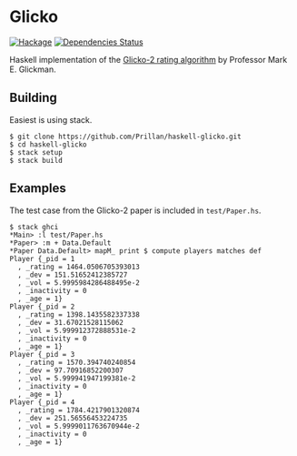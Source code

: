 # Glicko
[![Hackage](https://img.shields.io/hackage/v/glicko.svg)](https://hackage.haskell.org/package/glicko)
[![Dependencies Status](http://img.shields.io/hackage-deps/v/glicko.svg)](http://packdeps.haskellers.com/feed?needle=glicko)

Haskell implementation of the
[Glicko-2 rating algorithm](http://glicko.net/glicko/glicko2.pdf) by Professor Mark E. Glickman.

## Building

Easiest is using stack.

````
$ git clone https://github.com/Prillan/haskell-glicko.git
$ cd haskell-glicko
$ stack setup
$ stack build
````

## Examples

The test case from the Glicko-2 paper is included in `test/Paper.hs`.

````
$ stack ghci
*Main> :l test/Paper.hs
*Paper> :m + Data.Default
*Paper Data.Default> mapM_ print $ compute players matches def
Player {_pid = 1
  , _rating = 1464.0506705393013
  , _dev = 151.51652412385727
  , _vol = 5.9995984286488495e-2
  , _inactivity = 0
  , _age = 1}
Player {_pid = 2
  , _rating = 1398.1435582337338
  , _dev = 31.67021528115062
  , _vol = 5.999912372888531e-2
  , _inactivity = 0
  , _age = 1}
Player {_pid = 3
  , _rating = 1570.394740240854
  , _dev = 97.70916852200307
  , _vol = 5.999941947199381e-2
  , _inactivity = 0
  , _age = 1}
Player {_pid = 4
  , _rating = 1784.4217901320874
  , _dev = 251.56556453224735
  , _vol = 5.9999011763670944e-2
  , _inactivity = 0
  , _age = 1}
````
